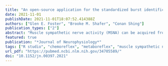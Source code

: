 ```yaml
---
title: "An open-source application for the standardized burst identification from the integrated muscle sympathetic neurogram"
date: 2021-11-01
publishDate: 2021-11-01T18:07:52.414388Z
authors: ["Glen E. Foster", "Brooke M. Shafer", "Conan Shing"]
publication_types: ["2"]
abstract: "Muscle sympathetic nerve activity (MSNA) can be acquired from humans using the technique of microneurography. The resulting integrated neurogram displays pulse-synchronous bursts of sympathetic activity which undergoes processing for standard MSNA metrics including burst frequency, height, area, incidence, total activity and latency. The procedure for detecting bursts of MSNA and calculating burst metrics is tedious and differs widely amongst laboratories world-wide. We sought to develop an open-source, cross-platform web application that provides a standardized approach for burst identification and a tool to increase research reproducibility for those measuring MSNA. We compared the performance of this web application against a manual scoring approach under conditions of rest, chemoreflex activation (N = 9, 20 min isocapnic hypoxia), and metaboreflex activation (N = 13, 2 min isometric handgrip exercise and 4 min post exercise circulatory occlusion). The intraclass correlation coefficient (ICC) indicated good to strong agreement between scoring approaches for burst frequency (ICC = 0.92 - 0.99), incidence (ICC = 0.94 - 0.99), height (ICC = 0.76 - 0.88), total activity (ICC = 0.85 - 0.99), and latency (ICC = 0.97 - 0.99). Agreement with burst area was poor to moderate (ICC = 0.04 - 0.67) but changes in burst area were similar with chemoreflex and metaboreflex activation. Scoring using the web application was highly efficient and provided data visualization tools which expedited data processing and the analysis of MSNA. We recommend the open-source web application be adopted by the community for the analysis of MSNA."
featured: true
publication: "*Journal of Neurophysiology*"
tags: ["R studio", "chemoreflex", "metaboreflex", "muscle sympathetic nerve activity", "open science"]
url_pdf: "https://pubmed.ncbi.nlm.nih.gov/34705589/"
doi: "10.1152/jn.00397.2021"
---
```

